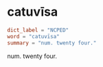 # catuvīsa

``` toml
dict_label = "NCPED"
word = "catuvīsa"
summary = "num. twenty four."
```

num. twenty four.

